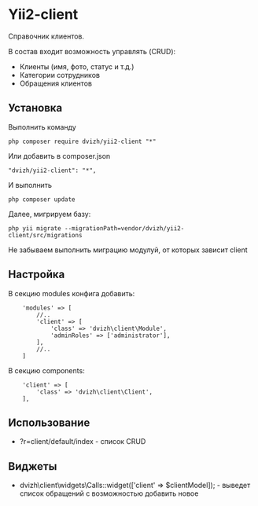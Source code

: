 Yii2-client
==========
Справочник клиентов.

В состав входит возможность управлять (CRUD):

* Клиенты (имя, фото, статус и т.д.)
* Категории сотрудников
* Обращения клиентов

Установка
---------------------------------
Выполнить команду

```
php composer require dvizh/yii2-client "*"
```

Или добавить в composer.json

```
"dvizh/yii2-client": "*",
```

И выполнить

```
php composer update
```

Далее, мигрируем базу:

```
php yii migrate --migrationPath=vendor/dvizh/yii2-client/src/migrations
```

Не забываем выполнить миграцию модулуй, от которых зависит client

Настройка
---------------------------------

В секцию modules конфига добавить:

```
    'modules' => [
        //..
        'client' => [
            'class' => 'dvizh\client\Module',
            'adminRoles' => ['administrator'],
        ],
        //..
    ]
```

В секцию components:

```
    'client' => [
        'class' => 'dvizh\client\Client',
    ],
```

Использование
---------------------------------
* ?r=client/default/index - список CRUD

Виджеты
---------------------------------

* dvizh\client\widgets\Calls::widget(['client' => $clientModel]); - выведет список обращений с возможностью добавить новое
